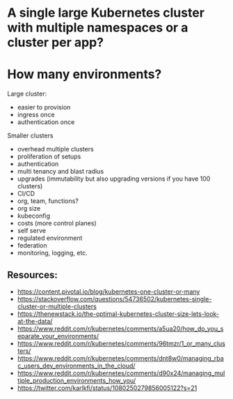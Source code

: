 # A single large Kubernetes cluster with multiple namespaces or a cluster per app?
# How many environments?


Large cluster:

- easier to provision
- ingress once
- authentication once

Smaller clusters

- overhead multiple clusters
- proliferation of setups
- authentication
- multi tenancy and blast radius
- upgrades (immutability but also upgrading versions if you have 100 clusters)
- CI/CD
- org, team, functions?
- org size
- kubeconfig
- costs (more control planes)
- self serve
- regulated environment
- federation
- monitoring, logging, etc.

## Resources:

- https://content.pivotal.io/blog/kubernetes-one-cluster-or-many
- https://stackoverflow.com/questions/54736502/kubernetes-single-cluster-or-multiple-clusters
- https://thenewstack.io/the-optimal-kubernetes-cluster-size-lets-look-at-the-data/
- https://www.reddit.com/r/kubernetes/comments/a5ua20/how_do_you_separate_your_environments/
- https://www.reddit.com/r/kubernetes/comments/96tmzr/1_or_many_clusters/
- https://www.reddit.com/r/kubernetes/comments/dnt8w0/managing_rbac_users_dev_environments_in_the_cloud/
- https://www.reddit.com/r/kubernetes/comments/d90x24/managing_multiple_production_environments_how_you/
- https://twitter.com/karlkfi/status/1080250279856005122?s=21
